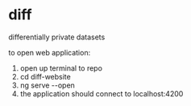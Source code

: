 # diff
differentially private datasets

to open web application:
1. open up terminal to repo
2. cd diff-website
3. ng serve --open
4. the application should connect to localhost:4200
